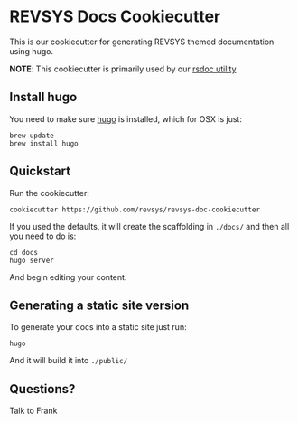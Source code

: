 # REVSYS Docs Cookiecutter

This is our cookiecutter for generating REVSYS themed documentation using hugo.

**NOTE**: This cookiecutter is primarily used by our [rsdoc utility](https://github.com/revsys/rsdoc)

## Install hugo

You need to make sure [hugo](https://gohugo.io/) is installed, which for OSX is just:

    brew update
    brew install hugo

## Quickstart

Run the cookiecutter:

    cookiecutter https://github.com/revsys/revsys-doc-cookiecutter

If you used the defaults, it will create the scaffolding in `./docs/` and then all you need to do is:

    cd docs
    hugo server

And begin editing your content.

## Generating a static site version

To generate your docs into a static site just run:

    hugo

And it will build it into `./public/`

## Questions?

Talk to Frank

